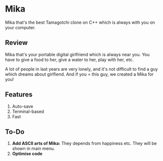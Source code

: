 # Mika

Mika that's the best Tamagotchi clone on C++ which is always with you on your computer.

## Review

Mika that's your portable digital girlfriend which is always near you. You have to give a food to her, give a water to her, play with her, etc.

A lot of people in last years are very lonely, and it's not difficult to find a guy which dreams about girlfiend. And if you = this guy, we created a Mika for you!

## Features

1) Auto-save
2) Terminal-based
3) Fast

## To-Do

1. **Add ASCII arts of Mika:** They depends from happiness etc. They will be shown in main menu.
2. **Optimise code**
